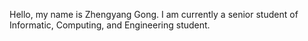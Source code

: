 Hello, my name is Zhengyang Gong. I am currently a senior student of Informatic, Computing, and Engineering student.